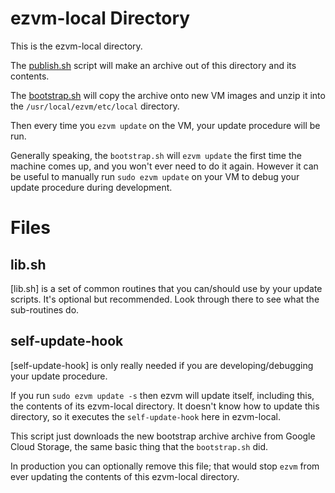 # ezvm-local Directory

This is the ezvm-local directory.

The [publish.sh](../scripts/publish.sh) script will make an archive out of this directory and its contents.

The [bootstrap.sh](../scripts/bootstrap.sh) will copy the archive onto new VM images and unzip it into the
`/usr/local/ezvm/etc/local` directory.

Then every time you `ezvm update` on the VM, your update procedure will be run.

Generally speaking, the `bootstrap.sh` will `ezvm update` the first time the machine
comes up, and you won't ever need to do it again.  However it can be useful to manually
run `sudo ezvm update` on your VM to debug your update procedure during development.

# Files

## lib.sh

[lib.sh] is a set of common routines that you can/should use by your update scripts.
It's optional but recommended.  Look through there to see what the sub-routines do.

## self-update-hook

[self-update-hook] is only really needed if you are developing/debugging your update procedure.

If you run `sudo ezvm update -s` then ezvm will update itself, including this, the
contents of its ezvm-local directory.  It doesn't know how to update this directory,
so it executes the `self-update-hook` here in ezvm-local.

This script just downloads the new bootstrap archive archive from Google Cloud Storage,
the same basic thing that the `bootstrap.sh` did.

In production you can optionally remove this file; that would stop `ezvm` from ever
updating the contents of this ezvm-local directory.
